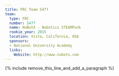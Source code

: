 ```yaml
---
title: FRC Team 5477
team:
  type: FRC
  number: 5477
  name: NuBotX - Nubotics STEAMPunk
  rookie_year: 2015
  location: Vista, California, USA
  sponsors:
  - National University Academy
  links:
    Website: http://www.nubotx.com
---
```


{% include remove_this_line_and_add_a_paragraph %}